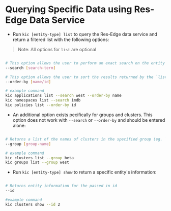 # Querying Specific Data using Res-Edge Data Service

- Run `kic [entity-type] list` to query the Res-Edge data service and return a filtered list with the following options:

> Note: All options for `list` are optional

```bash

# This option allows the user to perform an exact search on the entity name, tags, or metadata (eg. `imdb`, `west`)
--search [search-term]

# This option allows the user to sort the results returned by the `list` by name or id. The default sort is by id.
--order-by [name/id]

# example command
kic applications list --search west --order-by name
kic namespaces list --search imdb
kic policies list --order-by id

```

- An additional option exists pecifically for groups and clusters. This option does not work with `--search` or `--order-by` and should be entered alone:

```bash

# Returns a list of the names of clusters in the specified group (eg. `beta`)
--group [group-name]

# example command
kic clusters list --group beta
kic groups list --group west

```

- Run `kic [entity-type] show` to return a specific entity's information:

```bash

# Returns entity information for the passed in id
--id

#example command
kic clusters show --id 2

```
